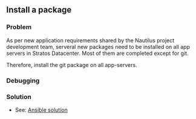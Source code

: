 ## Install a package

### Problem

As per new application requirements shared by the Nautilus project development team, serveral new packages need to be installed on all app servers in Stratos Datacenter. Most of them are completed except for git.

Therefore, install the git package on all app-servers.

### Debugging

### Solution

- See: [Ansible solution](solution.yaml)
